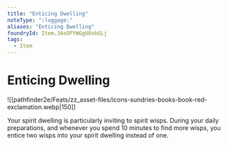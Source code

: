 ```yaml
---
title: "Enticing Dwelling"
noteType: ":luggage:"
aliases: "Enticing Dwelling"
foundryId: Item.3AsOFYWGgU0xbGLj
tags:
  - Item
---
```


# Enticing Dwelling
![[pathfinder2e/Feats/zz_asset-files/icons-sundries-books-book-red-exclamation.webp|150]]

Your spirit dwelling is particularly inviting to spirit wisps. During your daily preparations, and whenever you spend 10 minutes to find more wisps, you entice two wisps into your spirit dwelling instead of one.

